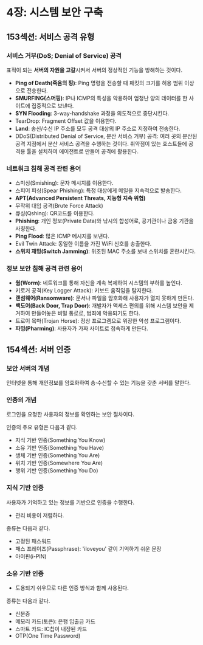 # 4장: 시스템 보안 구축

## 153섹션: 서비스 공격 유형

### 서비스 거부(DoS; Denial of Service) 공격

표적이 되는 **서버의 자원을 고갈**시켜서 서버의 정상적인 기능을 방해하는 것이다.

- **Ping of Death(죽음의 핑)**: Ping 명령을 전송할 때 패킷의 크기를 허용 범위 이상으로 전송한다.
- **SMURFING(스머핑)**: IP나 ICMP의 특성을 악용하여 엄청난 양의 데이터를 한 사이트에 집중적으로 보낸다.
- **SYN Flooding**: 3-way-handshake 과정을 의도적으로 중단시킨다.
- TearDrop: Fragment Offset 값을 이용한다.
- **Land**: 송신/수신 IP 주소를 모두 공격 대상의 IP 주소로 지정하여 전송한다.
- DDoS(Distributed Denial of Service, 분산 서비스 거부) 공격: 여러 곳의 분산된 공격 지점에서 분산 서비스 공격을 수행하는 것이다. 취약점이 있는 호스트들에 공격용 툴을 설치하여 에이전트로 만들어 공격에 활용한다.

### 네트워크 침해 공격 관련 용어

- 스미싱(Smishing): 문자 메시지를 이용한다.
- 스피어 피싱(Spear Phishing): 특정 대상에게 메일을 지속적으로 발송한다.
- **APT(Advanced Persistent Threats, 지능형 지속 위협)**
- 무작위 대입 공격(Brute Force Attack)
- 큐싱(Qshing): QR코드를 이용한다.
- **Phishing**: 개인 정보(Private Data)와 낚시의 합성어로, 공기관이나 금융 기관을 사칭한다.
- **Ping Flood**: 많은 ICMP 메시지를 보낸다.
- Evil Twin Attack: 동일한 이름을 가진 WiFi 신호를 송출한다.
- **스위치 재밍(Switch Jamming)**: 위조된 MAC 주소를 보내 스위치를 혼란시킨다.

### 정보 보안 침해 공격 관련 용어

- **웜(Worm)**: 네트워크를 통해 자신을 계속 복제하여 시스템의 부하를 높인다.
- 키로거 공격(Key Logger Attack): 키보드 움직임을 탐지한다.
- **랜섬웨어(Ransomware)**: 문서나 파일을 암호화해 사용자가 열지 못하게 만든다.
- **백도어(Back Door, Trap Door)**: 개발자가 액세스 편의를 위해 시스템 보안을 제거하여 만들어놓은 비밀 통로로, 범죄에 악용되기도 한다.
- 트로이 목마(Trojan Horse): 정상 프로그램으로 위장한 악성 프로그램이다.
- **파밍(Pharming)**: 사용자가 가짜 사이트로 접속하게 만든다.

## 154섹션: 서버 인증

### 보안 서버의 개념

인터넷을 통해 개인정보를 암호화하여 송·수신할 수 있는 기능을 갖춘 서버를 말한다.

### 인증의 개념

로그인을 요청한 사용자의 정보를 확인하는 보안 절차이다.

인증의 주요 유형은 다음과 같다.

- 지식 기반 인증(Something You Know)
- 소유 기반 인증(Something You Have)
- 생체 기반 인증(Something You Are)
- 위치 기반 인증(Somewhere You Are)
- 행위 기반 인증(Something You Do)

### 지식 기반 인증

사용자가 기억하고 있는 정보를 기반으로 인증을 수행한다.

- 관리 비용이 저렴하다.

종류는 다음과 같다.

- 고정된 패스워드
- 패스 프레이즈(Passphrase): 'iloveyou' 같이 기억하기 쉬운 문장
- 아이핀(i-PIN)

### 소유 기반 인증

- 도용되기 쉬우므로 다른 인증 방식과 함께 사용된다.

종류는 다음과 같다.

- 신분증
- 메모리 카드(토큰): 은행 입출금 카드
- 스마트 카드: IC칩이 내장된 카드
- OTP(One Time Password)
